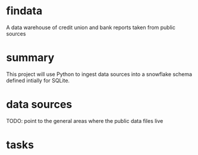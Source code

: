 # findata
A data warehouse of credit union and bank reports taken from public sources

# summary
This project will use Python to ingest data sources into a snowflake schema defined intially for SQLite.

# data sources
TODO: point to the general areas where the public data files live

# tasks
